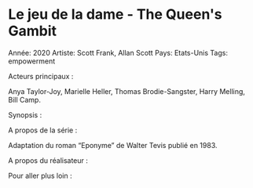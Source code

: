 # Le jeu de la dame - The Queen's Gambit

Année: 2020
Artiste: Scott Frank, Allan Scott
Pays: Etats-Unis
Tags: empowerment

Acteurs principaux : 

Anya Taylor-Joy, Marielle Heller, Thomas Brodie-Sangster, Harry Melling, Bill Camp.

Synopsis : 

A propos de la série : 

Adaptation du roman “Eponyme” de Walter Tevis publié en 1983. 

A propos du réalisateur : 

Pour aller plus loin :